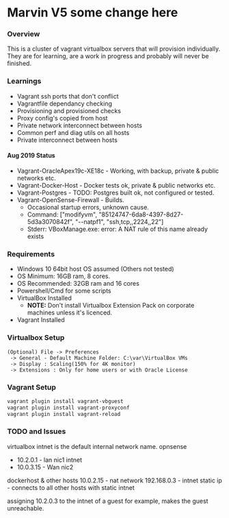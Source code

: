 # Marvin V5 some change here

### Overview

This is a cluster of vagrant virtualbox servers that will provision individually.  They are for learning, are a work in progress and probably will never be finished.

### Learnings
* Vagrant ssh ports that don't conflict
* Vagrantfile dependancy checking
* Provisioning and provisioned checks
* Proxy config's copied from host
* Private network interconnect between hosts
* Common perf and diag utils on all hosts
* Private interconnect between hosts

#### Aug 2019 Status
* Vagrant-OracleApex19c-XE18c - Working, with backup, private & public networks etc.
* Vagrant-Docker-Host - Docker tests ok, private & public networks etc.
* Vagrant-Postgres - TODO: Postgres built ok, not configured or tested.
* Vagrant-OpenSense-Firewall - Builds.
    * Occasional startup errors, unknown cause.
    * Command: ["modifyvm", "85124747-6da8-4397-8d27-5d3a3070842f", "--natpf1", "ssh,tcp,,2224,,22"]
    * Stderr: VBoxManage.exe: error: A NAT rule of this name already exists

### Requirements
* Windows 10 64bit host OS assumed (Others not tested)
* OS Minimum: 16GB ram, 8 cores.  
* OS Recommended: 32GB ram and 16 cores
* Powershell/Cmd for some scripts
* VirtualBox Installed
    * **NOTE:** Don't install Virtualbox Extension Pack on corporate machines unless it's licenced.
* Vagrant Installed

### Virtualbox Setup
```text
(Optional) File -> Preferences 
 -> General - Default Machine Folder: C:\var\VirtualBox VMs
 -> Display : Scaling(150% for 4K monitor)
 -> Extensions : Only for home users or with Oracle License
```

### Vagrant Setup
```powershell
vagrant plugin install vagrant-vbguest
vagrant plugin install vagrant-proxyconf
vagrant plugin install vagrant-reload
```

### TODO and Issues
virtualbox intnet is the default internal network name.
opnsense 
- 10.2.0.1 - lan nic1 intnet
- 10.0.3.15 - Wan nic2

dockerhost & other hosts
10.0.2.15 - nat network
192.168.0.3 - intnet static ip - connects to all other hosts with static intnet

assigning 10.2.0.3 to the intnet of a guest for example, makes the guest unreachable.
